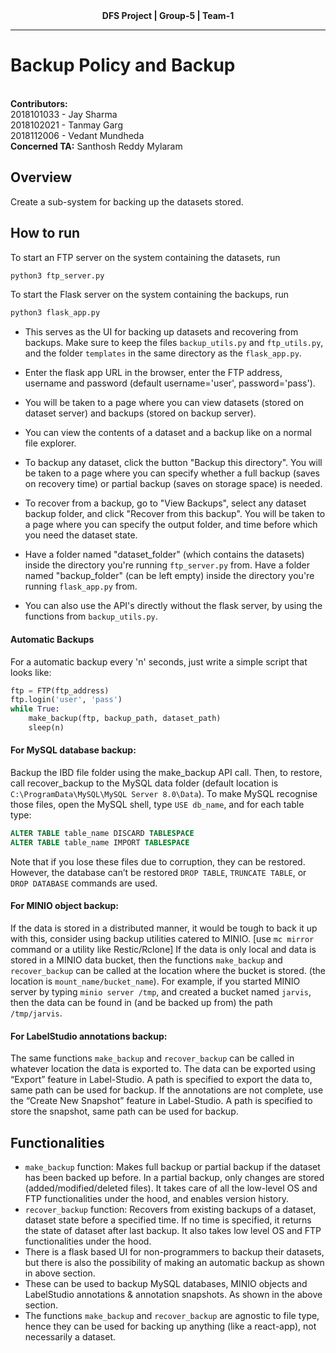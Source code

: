 <div style="text-align:center;"><b>DFS Project | Group-5 | Team-1</b></div>

---

# Backup Policy and Backup
<br>
<b>Contributors:</b>
<br>
2018101033 - Jay Sharma
<br>
2018102021 - Tanmay Garg
<br>
2018112006 - Vedant Mundheda
<br>
<b>Concerned TA:</b> Santhosh Reddy Mylaram
<br>

## Overview
Create a sub-system for backing up the datasets stored.

## How to run
To start an FTP server on the system containing the datasets, run
```bash
python3 ftp_server.py
```

To start the Flask server on the system containing the backups, run
```bash
python3 flask_app.py
```
- This serves as the UI for backing up datasets and recovering from backups. Make sure to keep the files ```backup_utils.py``` and ```ftp_utils.py```, and the folder ```templates``` in the same directory as the ```flask_app.py```.

- Enter the flask app URL in the browser, enter the FTP address, username and password (default username='user', password='pass').
- You will be taken to a page where you can view datasets (stored on dataset server) and backups (stored on backup server).
- You can view the contents of a dataset and a backup like on a normal file explorer.
- To backup any dataset, click the button "Backup this directory". You will be taken to a page where you can specify whether a full backup (saves on recovery time) or partial backup (saves on storage space) is needed.
- To recover from a backup, go to "View Backups", select any dataset backup folder, and click "Recover from this backup". You will be taken to a page where you can specify the output folder, and time before which you need the dataset state.
- Have a folder named "dataset_folder" (which contains the datasets) inside the directory you're running ```ftp_server.py``` from. Have a folder named "backup_folder" (can be left empty) inside the directory you're running ```flask_app.py``` from.
- You can also use the API's directly without the flask server, by using the functions from ```backup_utils.py```.
#### Automatic Backups
For a automatic backup every 'n' seconds, just write a simple script that looks like:
```python
ftp = FTP(ftp_address)
ftp.login('user', 'pass')
while True:
	make_backup(ftp, backup_path, dataset_path)
	sleep(n)
```
#### For MySQL database backup:
Backup the IBD file folder using the make_backup API call. Then, to restore, call recover_backup to the MySQL data folder (default location is `C:\ProgramData\MySQL\MySQL Server 8.0\Data`).
To make MySQL recognise those files, open the MySQL shell, 
type `USE db_name`, and for each table type:
```sql
ALTER TABLE table_name DISCARD TABLESPACE
ALTER TABLE table_name IMPORT TABLESPACE
```
Note that if you lose these files due to corruption, they can be restored. However, the database can’t be restored `DROP TABLE`, `TRUNCATE TABLE`, or `DROP DATABASE` commands are used.
#### For MINIO object backup:
If the data is stored in a distributed manner, it would be tough to back it up with this, consider using backup utilities catered to MINIO. [use `mc mirror` command or a utility like Restic/Rclone]
If the data is only local and data is stored in a MINIO data bucket, then the functions `make_backup` and `recover_backup` can be called at the location where the bucket is stored. (the location is `mount_name/bucket_name`).
For example, if you started MINIO server by typing `minio server /tmp`, and created a bucket named `jarvis`, then the data can be found in (and be backed up from) the path `/tmp/jarvis`.

#### For LabelStudio annotations backup:
The same functions `make_backup` and `recover_backup` can be called in whatever location the data is exported to.
The data can be exported using “Export” feature in Label-Studio. A path is specified to export the data to, same path can be used for backup.
If the annotations are not complete, use the “Create New Snapshot” feature in Label-Studio. A path is specified to store the snapshot, same path can be used for backup.

## Functionalities
- `make_backup` function: Makes full backup or partial backup if the dataset has been backed up before. In a partial backup, only changes are stored (added/modified/deleted files). It takes care of all the low-level OS and FTP functionalities under the hood, and enables version history.
- `recover_backup` function: Recovers from existing backups of a dataset, dataset state before a specified time. If no time is specified, it returns the state of dataset after last backup. It also takes low level OS and FTP functionalities under the hood.
- There is a flask based UI for non-programmers to backup their datasets, but there is also the possibility of making an automatic backup as shown in above section.
- These can be used to backup MySQL databases, MINIO objects and LabelStudio annotations & annotation snapshots. As shown in the above section.
- The functions `make_backup` and `recover_backup` are agnostic to file type, hence they can be used for backing up anything (like a react-app), not necessarily a dataset.